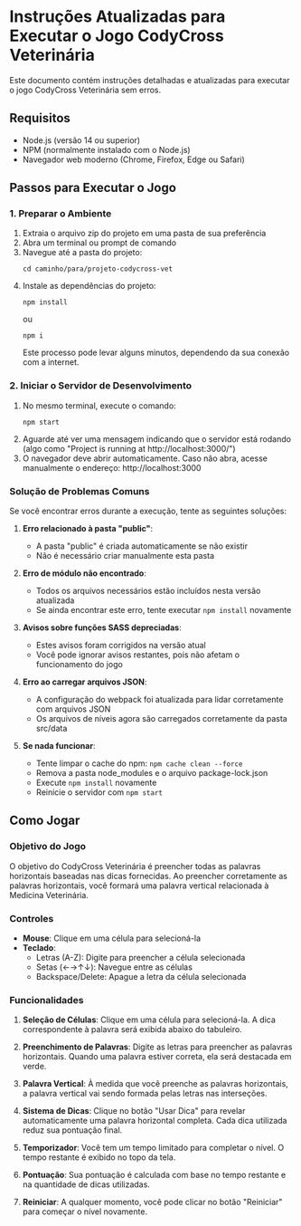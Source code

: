# Instruções Atualizadas para Executar o Jogo CodyCross Veterinária

Este documento contém instruções detalhadas e atualizadas para executar o jogo CodyCross Veterinária sem erros.

## Requisitos

- Node.js (versão 14 ou superior)
- NPM (normalmente instalado com o Node.js)
- Navegador web moderno (Chrome, Firefox, Edge ou Safari)

## Passos para Executar o Jogo

### 1. Preparar o Ambiente

1. Extraia o arquivo zip do projeto em uma pasta de sua preferência
2. Abra um terminal ou prompt de comando
3. Navegue até a pasta do projeto:
   ```
   cd caminho/para/projeto-codycross-vet
   ```
4. Instale as dependências do projeto:
   ```
   npm install
   ```
   ou
   ```
   npm i
   ```
   Este processo pode levar alguns minutos, dependendo da sua conexão com a internet.

### 2. Iniciar o Servidor de Desenvolvimento

1. No mesmo terminal, execute o comando:
   ```
   npm start
   ```
2. Aguarde até ver uma mensagem indicando que o servidor está rodando (algo como "Project is running at http://localhost:3000/")
3. O navegador deve abrir automaticamente. Caso não abra, acesse manualmente o endereço: http://localhost:3000

### Solução de Problemas Comuns

Se você encontrar erros durante a execução, tente as seguintes soluções:

1. **Erro relacionado à pasta "public"**:
   - A pasta "public" é criada automaticamente se não existir
   - Não é necessário criar manualmente esta pasta

2. **Erro de módulo não encontrado**:
   - Todos os arquivos necessários estão incluídos nesta versão atualizada
   - Se ainda encontrar este erro, tente executar `npm install` novamente

3. **Avisos sobre funções SASS depreciadas**:
   - Estes avisos foram corrigidos na versão atual
   - Você pode ignorar avisos restantes, pois não afetam o funcionamento do jogo

4. **Erro ao carregar arquivos JSON**:
   - A configuração do webpack foi atualizada para lidar corretamente com arquivos JSON
   - Os arquivos de níveis agora são carregados corretamente da pasta src/data

5. **Se nada funcionar**:
   - Tente limpar o cache do npm: `npm cache clean --force`
   - Remova a pasta node_modules e o arquivo package-lock.json
   - Execute `npm install` novamente
   - Reinicie o servidor com `npm start`

## Como Jogar

### Objetivo do Jogo

O objetivo do CodyCross Veterinária é preencher todas as palavras horizontais baseadas nas dicas fornecidas. Ao preencher corretamente as palavras horizontais, você formará uma palavra vertical relacionada à Medicina Veterinária.

### Controles

- **Mouse**: Clique em uma célula para selecioná-la
- **Teclado**:
  - Letras (A-Z): Digite para preencher a célula selecionada
  - Setas (←→↑↓): Navegue entre as células
  - Backspace/Delete: Apague a letra da célula selecionada

### Funcionalidades

1. **Seleção de Células**: Clique em uma célula para selecioná-la. A dica correspondente à palavra será exibida abaixo do tabuleiro.

2. **Preenchimento de Palavras**: Digite as letras para preencher as palavras horizontais. Quando uma palavra estiver correta, ela será destacada em verde.

3. **Palavra Vertical**: À medida que você preenche as palavras horizontais, a palavra vertical vai sendo formada pelas letras nas interseções.

4. **Sistema de Dicas**: Clique no botão "Usar Dica" para revelar automaticamente uma palavra horizontal completa. Cada dica utilizada reduz sua pontuação final.

5. **Temporizador**: Você tem um tempo limitado para completar o nível. O tempo restante é exibido no topo da tela.

6. **Pontuação**: Sua pontuação é calculada com base no tempo restante e na quantidade de dicas utilizadas.

7. **Reiniciar**: A qualquer momento, você pode clicar no botão "Reiniciar" para começar o nível novamente.
